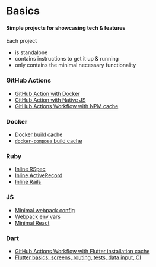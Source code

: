 # Basics

#### Simple projects for showcasing tech & features

Each project
- is standalone
- contains instructions to get it up & running
- only contains the minimal necessary functionality

### GitHub Actions
- [GitHub Action with Docker](github-actions-docker)
- [GitHub Action with Native JS](github-actions-js)
- [GitHub Actions Workflow with NPM cache](github-workflow-npm-cache)

### Docker
- [Docker build cache](docker-build-cache)
- [`docker-compose` build cache](docker-compose-build-cache)

### Ruby
- [Inline RSpec](inline-rspec)
- [Inline ActiveRecord](inline-activerecord)
- [Inline Rails](inline-rails)

### JS
- [Minimal webpack config](webpack-min)
- [Webpack env vars](webpack-env-vars)
- [Minimal React](minimal-react)

### Dart
- [GitHub Actions Workflow with Flutter installation cache](flutter-install-cache)
- [Flutter basics: screens, routing, tests, data input, CI](flutter-basics)
